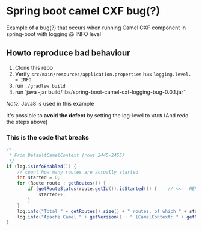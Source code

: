# Spring boot camel CXF bug(?)

Example of a bug(?) that occurs when running Camel CXF component in spring-boot with logging @ INFO level

## Howto reproduce bad behaviour

1. Clone this repo
2. Verify `src/main/resources/application.properties` has `logging.level. = INFO`
3. run `./gradlew build`
4. run `java -jar build/libs/spring-boot-camel-cxf-logging-bug-0.0.1.jar``

*Note:* Java8 is used in this example

It's possible to __avoid the defect__ by setting the log-level to `WARN` (And redo the steps above)

### This is the code that breaks
```Java
/*
 * From DefaultCamelContext (rows 2445-2455)
 */
if (log.isInfoEnabled()) {
    // count how many routes are actually started
    int started = 0;
    for (Route route : getRoutes()) {
        if (getRouteStatus(route.getId()).isStarted()) {	// <<-- HERE is NullPointer exception 'getRouteStatus' returns null 
            started++;
        }
    }
    log.info("Total " + getRoutes().size() + " routes, of which " + started + " is started.");
    log.info("Apache Camel " + getVersion() + " (CamelContext: " + getName() + ") started in " + TimeUtils.printDuration(stopWatch.taken()));
}
```
